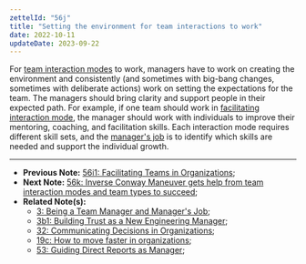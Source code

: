 ```yaml
---
zettelId: "56j"
title: "Setting the environment for team interactions to work"
date: 2022-10-11
updateDate: 2023-09-22
---
```


For [team interaction modes](/notes/56f/) to work, managers have to work on creating the environment and consistently (and sometimes with big-bang changes, sometimes with deliberate actions) work on setting the expectations for the team. The managers should bring clarity and support people in their expected path. For example, if one team should work in [facilitating interaction mode](/notes/56i1/), the manager should work with individuals to improve their mentoring, coaching, and facilitation skills. Each interaction mode requires different skill sets, and the [manager's job](/notes/3/) is to identify which skills are needed and support the individual growth.

---

- **Previous Note:** [56i1: Facilitating Teams in Organizations](/notes/56i1/);
- **Next Note:** [56k: Inverse Conway Maneuver gets help from team interaction modes and team types to succeed](/notes/56k/);
- **Related Note(s):**
  - [3: Being a Team Manager and Manager's Job](/notes/3/);
  - [3b1: Building Trust as a New Engineering Manager](/notes/3b1/);
  - [32: Communicating Decisions in Organizations](/notes/32/);
  - [19c: How to move faster in organizations](/notes/19c/);
  - [53: Guiding Direct Reports as Manager](/notes/53/);
